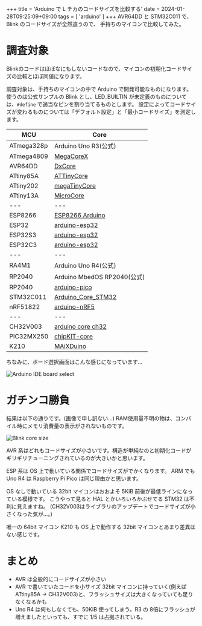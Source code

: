 +++
title = 'Arduino で L チカのコードサイズを比較する'
date = 2024-01-28T09:25:09+09:00
tags = [ 'arduino' ]
+++
AVR64DD と STM32C011 で、Blink のコードサイズが全然違うので、
手持ちのマイコンで比較してみた。

# 調査対象

Blinkのコードはほぼなにもしないコードなので、マイコンの初期化コードサイズの比較とほぼ同値になります。

調査対象は、手持ちのマイコンの中で Arduino で開発可能なものになります。
使うのは公式サンプルの Blink とし、LED_BUILTIN が未定義のものについては、`#define` で適当なピンを割り当てるものとします。
設定によってコードサイズが変わるものについては「デフォルト設定」と「最小コードサイズ」を測定します。

|MCU|Core|
|---|---|
|ATmega328p|Arduino Uno R3(公式)|
|ATmega4809|[MegaCoreX](https://github.com/MCUdude/MegaCoreX)|
|AVR64DD|[DxCore](https://github.com/SpenceKonde/DxCore)|
|ATtiny85A|[ATTinyCore](https://github.com/SpenceKonde/ATTinyCore)|
|ATtiny202|[megaTinyCore](https://github.com/SpenceKonde/megaTinyCore)|
|ATtiny13A|[MicroCore](https://github.com/MCUdude/MicroCore)|
|---|---|
|ESP8266|[ESP8266 Arduino](https://github.com/esp8266/Arduino)|
|ESP32|[arduino-esp32](https://github.com/espressif/arduino-esp32)|
|ESP32S3|[arduino-esp32](https://github.com/espressif/arduino-esp32)|
|ESP32C3|[arduino-esp32](https://github.com/espressif/arduino-esp32)|
|---|---|
|RA4M1|Arduino Uno R4(公式)|
|RP2040|Arduino MbedOS RP2040(公式)|
|RP2040|[arduino-pico](https://github.com/earlephilhower/arduino-pico)|
|STM32C011|[Arduino_Core_STM32](https://github.com/stm32duino/Arduino_Core_STM32)|
|nRF51822|[arduino-nRF5](https://github.com/sandeepmistry/arduino-nRF5)|
|---|---|
|CH32V003|[arduino core ch32](https://github.com/openwch/arduino_core_ch32)|
|PIC32MX250|[chipKIT-core](https://github.com/chipKIT32/chipKIT-core)|
|K210|[MAiXDuino](https://maixduino.sipeed.com/en/get_started/install.html)|

ちなみに、ボード選択画面はこんな感じになっています…

![Arduino IDE board select](/images/blinkcmp01.png)

# ガチンコ勝負

結果は以下の通りです。(画像で申し訳ない…)
RAM使用量不明の物は、コンパイル時にメモリ消費量の表示がされないものです。

![Blink core size](/images/blinkcmp02.png)

AVR 系はどれもコードサイズが小さいです。構造が単純なのと初期化コードがギリギリチューニングされているのが大きいかと思います。

ESP 系は OS 上で動いている関係でコードサイズがでかくなります。
ARM でも Uno R4 は Raspberry Pi Pico は同じ理由かと思います。

OS なしで動いている 32bit マイコンはおおよそ 5KiB 前後が最低ラインになっている模様です。
こうやって見ると HAL とかいろいろかぶせてる STM32 は不利に見えますね。
(CH32V003はライブラリのアップデートでコードサイズが小さくなった気が…。)

唯一の 64bit マイコン K210 も OS 上で動作する 32bit マイコンとあまり差異はない感じです。

# まとめ

- AVR は全般的にコードサイズが小さい
- AVR で書いていたコードを小サイズ 32bit マイコンに持っていく(例えば ATtiny85A → CH32V003)と、フラッシュサイズは大きくなっていても足りなくなるかも
- Uno R4 は何もしなくても、50KiB 使ってしまう。R3 の 8倍にフラッシュが増えましたといっても、すでに 1/5 は占拠されている。
